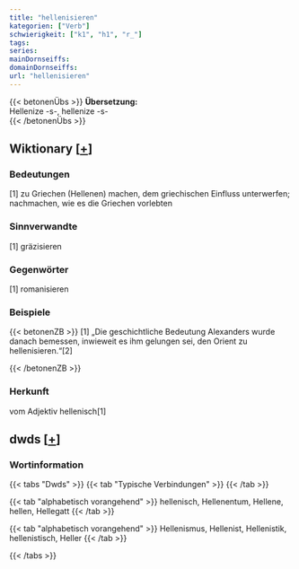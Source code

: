 ```yaml
---
title: "hellenisieren"
kategorien: ["Verb"]
schwierigkeit: ["k1", "h1", "r_"]
tags:
series:
mainDornseiffs:
domainDornseiffs:
url: "hellenisieren"
---
```


{{< betonenÜbs >}}
**Übersetzung:**  
Hellenize -s-, hellenize -s-  
{{< /betonenÜbs >}}

## Wiktionary [[+](https://de.wiktionary.org/wiki/hellenisieren)]

### Bedeutungen
[1] zu Griechen (Hellenen) machen, dem griechischen Einfluss unterwerfen; nachmachen, wie es die Griechen vorlebten  

### Sinnverwandte
[1] gräzisieren  

### Gegenwörter
[1] romanisieren  

### Beispiele
{{< betonenZB >}}
[1] „Die geschichtliche Bedeutung Alexanders wurde danach bemessen, inwieweit es ihm gelungen sei, den Orient zu hellenisieren.“[2]  

{{< /betonenZB >}}
### Herkunft
vom Adjektiv hellenisch[1]  



## dwds [[+](https://www.dwds.de/wb/hellenisieren)]

### Wortinformation
{{< tabs "Dwds" >}}
{{< tab "Typische Verbindungen" >}}
{{< /tab >}}

{{< tab "alphabetisch vorangehend" >}}
hellenisch, Hellenentum, Hellene, hellen, Hellegatt
{{< /tab >}}

{{< tab "alphabetisch vorangehend" >}}
Hellenismus, Hellenist, Hellenistik, hellenistisch, Heller
{{< /tab >}}

{{< /tabs >}}

